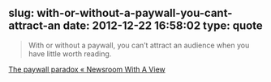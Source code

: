 slug: with-or-without-a-paywall-you-cant-attract-an
date: 2012-12-22 16:58:02
type: quote
---

> With or without a paywall, you can’t attract an audience when you have little worth reading.

[The paywall paradox « Newsroom With A View](http://guylucas.com/2012/09/30/the-paywall-paradox/)
